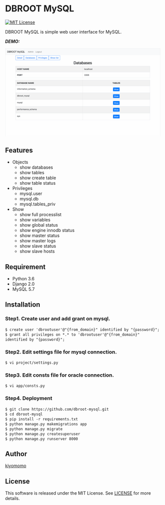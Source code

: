 # DBROOT MySQL

[![MIT License](http://img.shields.io/badge/license-MIT-blue.svg?style=flat)](LICENSE)

DBROOT MySQL is simple web user interface for MySQL.

***DEMO:***

![Demo](header.gif)

## Features

- Objects
  - show databases
  - show tables
  - show create table
  - show table status
- Privileges
  - mysql.user
  - mysql.db
  - mysql.tables_priv
- Show
  - show full processlist
  - show variables
  - show global status
  - show engine innodb status
  - show master status
  - show master logs
  - show slave status
  - show slave hosts

## Requirement

- Python 3.6
- Django 2.0
- MySQL 5.7

## Installation

### Step1. Create user and add grant on mysql.
    $ create user 'dbrootuser'@"{from_domain}" identified by "{password}";
    $ grant all privileges on *.* to 'dbrootuser'@"{from_domain}" identified by "{password}";

### Step2. Edit settings file for mysql connection.
    $ vi project/settings.py

### Step3. Edit consts file for oracle connection.
    $ vi app/consts.py

### Step4. Deployment
    $ git clone https://github.com/dbroot-mysql.git
    $ cd dbroot-mysql
    $ pip install -r requirements.txt
    $ python manage.py makemigrations app
    $ python manage.py migrate
    $ python manage.py createsuperuser
    $ python manage.py runserver 8000

## Author

[kiyomomo](https://github.com/kiyomomo)

## License

This software is released under the MIT License.
See [LICENSE](LICENSE) for more details.
